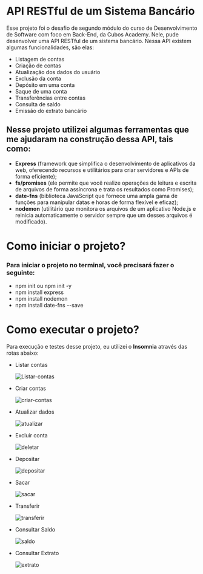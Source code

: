 # API RESTful de um Sistema Bancário
Esse projeto foi o desafio de segundo módulo do curso de Desenvolvimento de Software com foco em Back-End, da Cubos Academy. Nele, pude desenvolver uma API RESTful de um sistema bancário. Nessa API existem algumas funcionalidades, são elas:
- Listagem de contas
- Criação de contas
- Atualização dos dados do usuário
- Exclusão da conta
- Depósito em uma conta
- Saque de uma conta
- Transferências entre contas
- Consulta de saldo
- Emissão do extrato bancário

## Nesse projeto utilizei algumas ferramentas que me ajudaram na construção dessa API, tais como:
-  **Express** (framework que simplifica o desenvolvimento de aplicativos da web, oferecendo recursos e utilitários para criar servidores e APIs de forma eficiente);
-  **fs/promises** (ele permite que você realize operações de leitura e escrita de arquivos de forma assíncrona e trata os resultados como Promises);
-  **date-fns** (biblioteca JavaScript que fornece uma ampla gama de funções para manipular datas e horas de forma flexível e eficaz);
-  **nodemon** (utilitário que monitora os arquivos de um aplicativo Node.js e reinicia automaticamente o servidor sempre que um desses arquivos é modificado).

# Como iniciar o projeto?
### Para iniciar o projeto no terminal, você precisará fazer o seguinte:
- npm init ou npm init -y
- npm install express
- npm install nodemon
- npm install date-fns --save

# Como executar o projeto?
Para execução e testes desse projeto, eu utilizei o **Insomnia** através das rotas abaixo:
- Listar contas
  
  ![Listar-contas](https://github.com/Luccasmarinho/Sistema-Bancario/assets/138074678/b030d158-a51f-406d-9ad2-68168d4daa10)
  
- Criar contas

  ![criar-contas](https://github.com/Luccasmarinho/Sistema-Bancario/assets/138074678/89ae44a6-3d46-4828-ae88-ede4b486c9d0)

- Atualizar dados

  ![atualizar](https://github.com/Luccasmarinho/Sistema-Bancario/assets/138074678/6d821adf-0073-46d1-b8bc-6ed217f83e21)

- Excluir conta

  ![deletar](https://github.com/Luccasmarinho/Sistema-Bancario/assets/138074678/4c808697-aed4-4bb5-83f8-b0606dc945ea)

- Depositar

  ![depositar](https://github.com/Luccasmarinho/Sistema-Bancario/assets/138074678/81703489-032f-435e-a17d-897c221aba9d)

- Sacar
  
  ![sacar](https://github.com/Luccasmarinho/Sistema-Bancario/assets/138074678/4e1c09b8-fd1c-44a0-a2e7-dc001ee1db32)

- Transferir
  
  ![transferir](https://github.com/Luccasmarinho/Sistema-Bancario/assets/138074678/f7fcd1b5-2425-4a6a-81de-294dfe268d8d)

- Consultar Saldo
  
  ![saldo](https://github.com/Luccasmarinho/Sistema-Bancario/assets/138074678/aaba4dd4-7249-4f67-a133-e54755340236)

- Consultar Extrato
  
  ![extrato](https://github.com/Luccasmarinho/Sistema-Bancario/assets/138074678/0da644db-69a5-4b13-98c4-cf85b4953f28)



